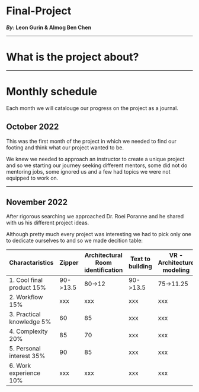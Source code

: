 # Final-Project
**_By:_ Leon Gurin & Almog Ben Chen**

___

# What is the project about?

___
# Monthly schedule
Each month we will catalouge our progress on the project as a journal.

## October 2022

This was the first month of the project in which we needed to find our footing and think what our project wanted to be.

We knew we needed to approach an instructor to create a unique project and so we starting our journey seeking different mentors, some did not do mentoring jobs, some ignored us and a few had topics we were not equipped to work on.

___

## November 2022

After rigorous searching we approached Dr. Roei Poranne and he shared with us his different project ideas.

Although pretty much every project was interesting we had to pick only one to dedicate ourselves to and so we made decition table:

| Charactaristics | Zipper | Architectural Room identification | Text to building | VR - Architecture modeling | VR - controlling robots | Redirected Walking | Geometric analysis 
 | -------- | -------- | -------- | -------- | -------- | -------- | -------- | -------- |
 | 1. Cool final product 15% | 90->13.5 | 80->12 | 90->13.5 | 75->11.25 | 65->9.75 | 50->7.5 | xxx | 
 | 2. Workflow 15%           | xxx | xxx | xxx | xxx | xxx | xxx | xxx | 
 | 3. Practical knowledge 5% | 60 | 85 | xxx | xxx | xxx | xxx | xxx | 
 | 4. Complexity 20%         | 85 | 70 | xxx | xxx | xxx | xxx | xxx | 
 | 5. Personal interest 35%  | 90 | 85 | xxx | xxx | xxx | xxx | xxx | 
 | 6. Work experience 10%    | xxx | xxx | xxx | xxx | xxx | xxx | xxx | 
